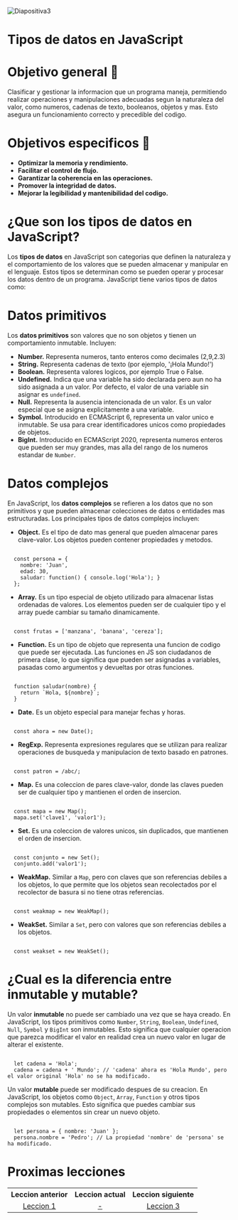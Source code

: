 ![Diapositiva3](https://github.com/user-attachments/assets/5d759053-7650-4a3e-ac88-0f7dd5fb35e8)

# Tipos de datos en JavaScript
# Objetivo general 📕
Clasificar y gestionar la informacion que un programa maneja, permitiendo realizar operaciones y manipulaciones adecuadas segun la naturaleza del valor, como numeros, cadenas de texto, booleanos, objetos y mas. Esto asegura un funcionamiento correcto y precedible del codigo.

# Objetivos especificos 📒
* **Optimizar la memoria y rendimiento.**
* **Facilitar el control de flujo.**
* **Garantizar la coherencia en las operaciones.**
* **Promover la integridad de datos.**
* **Mejorar la legibilidad y mantenibilidad del codigo.**

# ¿Que son los tipos de datos en JavaScript?
Los <strong>tipos de datos</strong> en JavaScript son categorias que definen la naturaleza y el comportamiento de los valores que se pueden almacenar y manipular en el lenguaje. Estos tipos se determinan como se pueden operar y procesar los datos dentro de un programa. JavaScript tiene varios tipos de datos como:

# Datos primitivos
Los <strong>datos primitivos</strong> son valores que no son objetos y tienen un comportamiento inmutable. Incluyen:
* **Number.** Representa numeros, tanto enteros como decimales (2,9,2.3)
* **String.** Representa cadenas de texto (por ejemplo, '¡Hola Mundo!')
* **Boolean.** Representa valores logicos, por ejemplo True o False.
* **Undefined.** Indica que una variable ha sido declarada pero aun no ha sido asignada a un valor. Por defecto, el valor de una variable sin asignar es `undefined`.
* **Null.** Representa la ausencia intencionada de un valor. Es un valor especial que se asigna explicitamente a una variable.
* **Symbol.** Introducido en ECMAScript 6, representa un valor unico e inmutable. Se usa para crear identificadores unicos como propiedades de objetos.
* **BigInt.** Introducido en ECMAScript 2020, representa numeros enteros que pueden ser muy grandes, mas alla del rango de los numeros estandar de `Number`.

# Datos complejos
En JavaScript, los <strong>datos complejos</strong> se refieren a los datos que no son primitivos y que pueden almacenar colecciones de datos o entidades mas estructuradas. Los principales tipos de datos complejos incluyen:
* **Object.** Es el tipo de dato mas general que pueden almacenar pares clave-valor. Los objetos pueden contener propiedades y metodos.
<pre><code>
  const persona = {
    nombre: 'Juan',
    edad: 30,
    saludar: function() { console.log('Hola'); }
  };
</code></pre>
* **Array.** Es un tipo especial de objeto utilizado para almacenar listas ordenadas de valores. Los elementos pueden ser de cualquier tipo y el array puede cambiar su tamaño dinamicamente.
<pre><code>
  const frutas = ['manzana', 'banana', 'cereza'];
</code></pre>
* **Function.** Es un tipo de objeto que representa una funcion de codigo que puede ser ejecutada. Las funciones en JS son ciudadanos de primera clase, lo que significa que pueden ser asignadas a variables, pasadas como argumentos y devueltas por otras funciones.
<pre><code>
  function saludar(nombre) {
    return `Hola, ${nombre}`;
  }
</code></pre>
* **Date.** Es un objeto especial para manejar fechas y horas.
<pre><code>
  const ahora = new Date();
</code></pre>
* **RegExp.** Representa expresiones regulares que se utilizan para realizar operaciones de busqueda y manipulacion de texto basado en patrones.
<pre><code>
  const patron = /abc/;
</code></pre>
* **Map.** Es una coleccion de pares clave-valor, donde las claves pueden ser de cualquier tipo y mantienen el orden de insercion.
<pre><code>
  const mapa = new Map();
  mapa.set('clave1', 'valor1');
</code></pre>
* **Set.** Es una coleccion de valores unicos, sin duplicados, que mantienen el orden de insercion.
<pre><code>
  const conjunto = new Set();
  conjunto.add('valor1');
</code></pre>
* **WeakMap.** Similar a `Map`, pero con claves que son referencias debiles a los objetos, lo que permite que los objetos sean recolectados por el recolector de basura si no tiene otras referencias.
<pre><code>
  const weakmap = new WeakMap();
</code></pre>
* **WeakSet.** Similar a `Set`, pero con valores que son referencias debiles a los objetos.
<pre><code>
  const weakset = new WeakSet();
</code></pre>

# ¿Cual es la diferencia entre inmutable y mutable?
Un valor <strong>inmutable</strong> no puede ser cambiado una vez que se haya creado. En JavaScript, los tipos primitivos como `Number`, `String`, `Boolean`, `Undefined`, `Null`, `Symbol` y `BigInt` son inmutables. Esto significa que cualquier operacion que parezca modificar el valor en realidad crea un nuevo valor en lugar de alterar el existente.
<pre><code>
  let cadena = 'Hola';
  cadena = cadena + ' Mundo'; // 'cadena' ahora es 'Hola Mundo', pero el valor original 'Hola' no se ha modificado.
</code></pre>
Un valor <strong>mutable</strong> puede ser modificado despues de su creacion. En JavaScript, los objetos como `Object`, `Array`, `Function` y otros tipos complejos son mutables. Esto significa que puedes cambiar sus propiedades o elementos sin crear un nuevo objeto.
<pre><code>
  let persona = { nombre: 'Juan' };
  persona.nombre = 'Pedro'; // La propiedad 'nombre' de 'persona' se ha modificado.
</code></pre>

# Proximas lecciones
<div align="center">
  <table>
    <tr>
      <th>Leccion anterior</th>
      <th>Leccion actual</th>
      <th>Leccion siguiente</th>
    </tr>
    <tr>
      <td align="center">
        <a href="https://github.com/MarioAlive99/curso-javascript/tree/main/LECCION%201.%20VARIABLES">Leccion 1</a>
      </td>
      <td align="center">
        <a href="#">-</a>
      </td>
      <td align="center">
        <a href="https://github.com/MarioAlive99/curso-javascript/tree/main/LECCION%203.%20OBJETOS">Leccion 3</a>
      </td>
    </tr>
  </table>
</div>
